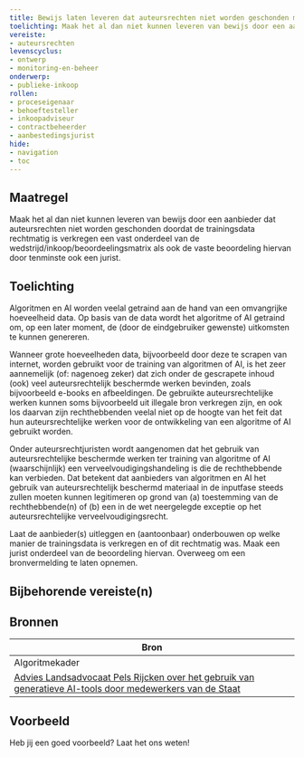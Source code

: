 ```yaml
---
title: Bewijs laten leveren dat auteursrechten niet worden geschonden met de trainingsdata
toelichting: Maak het al dan niet kunnen leveren van bewijs door een aanbieder dat auteursrechten niet worden geschonden doordat de trainingsdata rechtmatig is verkregen een vast onderdeel van de wedstrijd/inkoop/beoordeelingsmatrix als ook de vaste beoordeling hiervan door tenminste ook een jurist.
vereiste:
- auteursrechten
levenscyclus:
- ontwerp
- monitoring-en-beheer
onderwerp:
- publieke-inkoop
rollen:
- proceseigenaar
- behoeftesteller
- inkoopadviseur
- contractbeheerder
- aanbestedingsjurist
hide:
- navigation
- toc
---
```


<!-- tags -->
## Maatregel

Maak het al dan niet kunnen leveren van bewijs door een aanbieder dat auteursrechten niet worden geschonden doordat de trainingsdata rechtmatig is verkregen een vast onderdeel van de wedstrijd/inkoop/beoordeelingsmatrix als ook de vaste beoordeling hiervan door tenminste ook een jurist.

## Toelichting

Algoritmen en AI worden veelal getraind aan de hand van een omvangrijke hoeveelheid data.
Op basis van de data wordt het algoritme of AI getraind om, op een later moment, de (door de eindgebruiker gewenste) uitkomsten te kunnen genereren.

Wanneer grote hoeveelheden data, bijvoorbeeld door deze te scrapen van internet, worden gebruikt voor de training van algoritmen of AI, is het zeer aannemelijk (of: nagenoeg zeker) dat zich onder de gescrapete inhoud (ook) veel auteursrechtelijk beschermde werken bevinden, zoals bijvoorbeeld e-books en afbeeldingen.
De gebruikte auteursrechtelijke werken kunnen soms bijvoorbeeld uit illegale bron verkregen zijn, en ook los daarvan zijn rechthebbenden veelal niet op de hoogte van het feit dat hun auteursrechtelijke werken voor de ontwikkeling van een algoritme of AI gebruikt worden.


Onder auteursrechtjuristen wordt aangenomen dat het gebruik van auteursrechtelijke beschermde werken ter training van algoritme of AI (waarschijnlijk) een verveelvoudigingshandeling is die de rechthebbende kan verbieden.
Dat betekent dat aanbieders van algoritmen en AI het gebruik van auteursrechtelijk beschermd materiaal in de inputfase steeds zullen moeten kunnen legitimeren op grond van (a) toestemming van de rechthebbende(n) of (b) een in de wet neergelegde exceptie op het auteursrechtelijke verveelvoudigingsrecht.

Laat de aanbieder(s) uitleggen en (aantoonbaar) onderbouwen op welke manier de trainingsdata is verkregen en of dit rechtmatig was.
Maak een jurist onderdeel van de beoordeling hiervan.
Overweeg om een bronvermelding te laten opnemen.


## Bijbehorende vereiste(n)

<!-- list_vereisten_on_maatregelen_page -->

## Bronnen

| Bron                        |
|-----------------------------|
|Algoritmekader|
| [Advies Landsadvocaat Pels Rijcken over het gebruik van generatieve AI-tools door medewerkers van de Staat](https://www.rijksoverheid.nl/documenten/brieven/2023/10/10/1-advies-landsadvocaat-pels-rijcken) |

## Voorbeeld

Heb jij een goed voorbeeld? Laat het ons weten!

